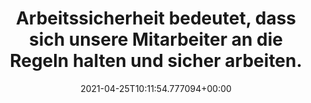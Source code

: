 ---
date: '2021-04-25T10:11:54.777094+00:00'
found_at: '2014-12-18'
found_url: http://www.shell.de/environment-society/safety.html
title: Arbeitssicherheit bedeutet, dass sich unsere Mitarbeiter an die Regeln halten
  und sicher arbeiten.
---